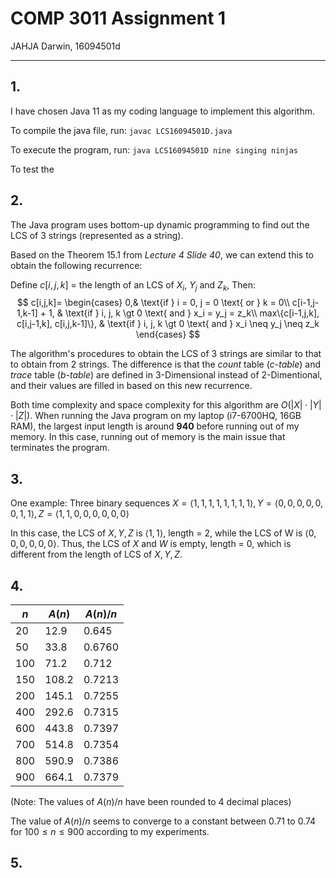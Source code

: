 # COMP 3011 Assignment 1

JAHJA Darwin, 16094501d

---

## 1.

I have chosen Java 11 as my coding language to implement this algorithm.

To compile the java file, run: `javac LCS16094501D.java`

To execute the program, run: `java LCS16094501D nine singing ninjas`

To test the 

## 2.

The Java program uses bottom-up dynamic programming to find out the LCS of 3 strings (represented as a string).

Based on the Theorem 15.1 from *Lecture 4 Slide 40*, we can extend this to obtain the following recurrence:

Define $c[i,j,k]$ = the length of an LCS of $X_i$, $Y_j$ and $Z_k$, Then:
$$
    c[i,j,k]= 
\begin{cases}
    0,& \text{if } i = 0, j = 0 \text{ or } k = 0\\
    c[i-1,j-1,k-1] + 1, & \text{if } i, j, k \gt 0 \text{ and } x_i = y_j = z_k\\
    max\{c[i-1,j,k], c[i,j-1,k], c[i,j,k-1]\}, & \text{if } i, j, k \gt 0 \text{ and } x_i \neq y_j \neq z_k
\end{cases}
$$

The algorithm's procedures to obtain the LCS of 3 strings are similar to that to obtain from 2 strings. The difference is that the *count* table (*c-table*) and *trace* table (*b-table*) are defined in 3-Dimensional instead of 2-Dimentional, and their values are filled in based on this new recurrence.

Both time complexity and space complexity for this algorithm are $O(|X|\cdot|Y|\cdot|Z|)$. When running the Java program on my laptop (i7-6700HQ, 16GB RAM), the largest input length is around **940** before running out of my memory. In this case, running out of memory is the main issue that terminates the program.

## 3.

One example: Three binary sequences $X = \langle 1,1,1,1,1,1,1,1\rangle, Y = \langle 0,0,0,0,0,0,1,1\rangle, Z = \langle 1,1,0,0,0,0,0,0\rangle$

In this case, the LCS of $X, Y, Z$ is $\langle 1,1\rangle$, length = 2, while the LCS of W is $\langle 0,0,0,0,0,0\rangle$. Thus, the LCS of $X \text{ and }W$ is empty, length = 0, which is different from the length of LCS of $X, Y, Z$.

## 4.

| $n$ | $A(n)$ | $A(n)/n$ |
|-----|--------|----------|
| 20  | 12.9   | 0.645    |
| 50  | 33.8   | 0.6760   |
| 100 | 71.2   | 0.712    |
| 150 | 108.2  | 0.7213   |
| 200 | 145.1  | 0.7255   |
| 400 | 292.6  | 0.7315   |
| 600 | 443.8  | 0.7397   |
| 700 | 514.8  | 0.7354   |
| 800 | 590.9  | 0.7386   |
| 900 | 664.1  | 0.7379   |

(Note: The values of $A(n)/n$ have been rounded to 4 decimal places)

The value of $A(n)/n$ seems to converge to a constant between 0.71 to 0.74 for $100 \leq n \leq 900$ according to my experiments.

## 5.

